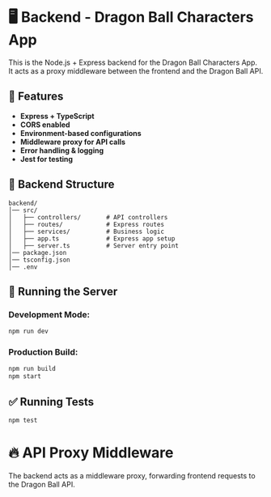 # 🖥️ Backend - Dragon Ball Characters App

This is the Node.js + Express backend for the Dragon Ball Characters App. It acts as a proxy middleware between the frontend and the Dragon Ball API.

## 🚀 Features

- **Express + TypeScript**
- **CORS enabled**
- **Environment-based configurations**
- **Middleware proxy for API calls**
- **Error handling & logging**
- **Jest for testing**

## 📁 Backend Structure

```plaintext
backend/
│── src/
│   ├── controllers/       # API controllers
│   ├── routes/            # Express routes
│   ├── services/          # Business logic
│   ├── app.ts             # Express app setup
│   ├── server.ts          # Server entry point
│── package.json
│── tsconfig.json
│── .env
```

## 🚀 Running the Server

### Development Mode:

```sh
npm run dev
```

### Production Build:

```sh
npm run build
npm start
```

## ✅ Running Tests

```sh
npm test
```

# 🔥 API Proxy Middleware

The backend acts as a middleware proxy, forwarding frontend requests to the Dragon Ball API.
